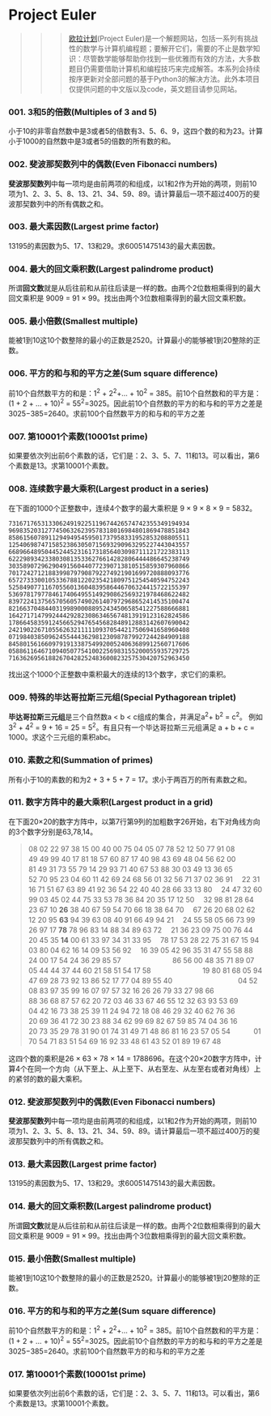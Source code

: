 # Project Euler
>>>[欧拉计划](https://projecteuler.net/archives)(Project Euler)是一个解题网站，包括一系列有挑战性的数学与计算机编程题；要解开它们，需要的不止是数学知识：尽管数学能够帮助你找到一些优雅而有效的方法，大多数题目仍需要借助计算机和编程技巧来完成解答。本系列会持续按序更新对全部问题的基于Python3的解决方法。此外本项目仅提供问题的中文版以及code，英文题目请参见网站。

### 001. 3和5的倍数(Multiples of 3 and 5)

小于10的非零自然数中是3或者5的倍数有3、5、6、9，这四个数的和为23。计算小于1000的自然数中是3或者5的倍数的所有数的和。

### 002. 斐波那契数列中的偶数(Even Fibonacci numbers)

**斐波那契数列**中每一项均是由前两项的和组成，以1和2作为开始的两项，则前10项为1、2、3、5、8、13、21、34、59、89。请计算最后一项不超过400万的斐波那契数列中的所有偶数之和。

### 003. 最大素因数(Largest prime factor)

13195的素因数为5、17、13和29。求60051475143的最大素因数。

### 004. 最大的回文乘积数(Largest palindrome product)

所谓**回文数**就是从后往前和从前往后读是一样的数。由两个2位数相乘得到的最大回文乘积是 9009 = 91 × 99。找出由两个3位数相乘得到的最大回文乘积数。

### 005. 最小倍数(Smallest multiple)

能被1到10这10个数整除的最小的正数是2520。计算最小的能够被1到20整除的正数。

### 006. 平方的和与和的平方之差(Sum square difference)

前10个自然数平方的和是：1<sup>2</sup> + 2<sup>2</sup>+… + 10<sup>2</sup> = 385。前10个自然数和的平方是：(1 + 2 + … + 10)<sup>2</sup> = 55<sup>2</sup>=3025。因此前10个自然数的平方的和与和的平方之差是 3025−385=2640。求前100个自然数平方的和与和的平方之差

### 007. 第10001个素数(10001st prime)

如果要依次列出前6个素数的话，它们是：2、3、5、7、11和13。可以看出，第6个素数是13。求第10001个素数。

### 008. 连续数字最大乘积(Largest product in a series)

在下面的1000个正整数中，连续4个数字的最大乘积是 9 × 9 × 8 × 9 = 5832。

```
73167176531330624919225119674426574742355349194934
96983520312774506326239578318016984801869478851843
85861560789112949495459501737958331952853208805511
12540698747158523863050715693290963295227443043557
66896648950445244523161731856403098711121722383113
62229893423380308135336276614282806444486645238749
30358907296290491560440772390713810515859307960866
70172427121883998797908792274921901699720888093776
65727333001053367881220235421809751254540594752243
52584907711670556013604839586446706324415722155397
53697817977846174064955149290862569321978468622482
83972241375657056057490261407972968652414535100474
82166370484403199890008895243450658541227588666881
16427171479924442928230863465674813919123162824586
17866458359124566529476545682848912883142607690042
24219022671055626321111109370544217506941658960408
07198403850962455444362981230987879927244284909188
84580156166097919133875499200524063689912560717606
05886116467109405077541002256983155200055935729725
71636269561882670428252483600823257530420752963450
```

找出这个1000个正整数中乘积最大的连续的13个数字，求它们的乘积。

### 009. 特殊的毕达哥拉斯三元组(Special Pythagorean triplet)

**毕达哥拉斯三元组**是三个自然数a < b < c组成的集合，并满足a<sup>2</sup>+ b<sup>2</sup> = c<sup>2</sup>。 例如3<sup>2</sup> + 4<sup>2</sup> = 9 + 16 = 25 = 5<sup>2</sup>。有且只有一个毕达哥拉斯三元组满足 a + b + c = 1000。求这个三元组的乘积abc。

### 010. 素数之和(Summation of primes)

所有小于10的素数的和为2 + 3 + 5 + 7 = 17。求小于两百万的所有素数之和。

### 011. 数字方阵中的最大乘积(Largest product in a grid)

在下面20×20的数字方阵中，以第7行第9列的加粗数字26开始，右下对角线方向的3个数字分别是63,78,14。

>08 02 22 97 38 15 00 40 00 75 04 05 07 78 52 12 50 77 91 08　　　　　　　　　　　　　　　　　　　　　　　　　　　　　　　　　　　　　　　
>49 49 99 40 17 81 18 57 60 87 17 40 98 43 69 48 04 56 62 00　　　　　　　　　　　　　　　　　　　　　　　　　　　　　　　　　　　　　　　
>81 49 31 73 55 79 14 29 93 71 40 67 53 88 30 03 49 13 36 65　　　　　　　　　　　　　　　　　　　　　　　　　　　　　　　　　　　　　　　
>52 70 95 23 04 60 11 42 69 24 68 56 01 32 56 71 37 02 36 91　
>22 31 16 71 51 67 63 89 41 92 36 54 22 40 40 28 66 33 13 80　
>24 47 32 60 99 03 45 02 44 75 33 53 78 36 84 20 35 17 12 50　
>32 98 81 28 64 23 67 10 **26** 38 40 67 59 54 70 66 18 38 64 70　
>67 26 20 68 02 62 12 20 95 **63** 94 39 63 08 40 91 66 49 94 21　
>24 55 58 05 66 73 99 26 97 17 **78** 78 96 83 14 88 34 89 63 72　
>21 36 23 09 75 00 76 44 20 45 35 **14** 00 61 33 97 34 31 33 95　
>78 17 53 28 22 75 31 67 15 94 03 80 04 62 16 14 09 53 56 92　
>16 39 05 42 96 35 31 47 55 58 88 24 00 17 54 24 36 29 85 57　　　　　　　
>86 56 00 48 35 71 89 07 05 44 44 37 44 60 21 58 51 54 17 58　　　　　　　
>19 80 81 68 05 94 47 69 28 73 92 13 86 52 17 77 04 89 55 40　　　　　　　　　
>04 52 08 83 97 35 99 16 07 97 57 32 16 26 26 79 33 27 98 66　　　　　　　　　
>88 36 68 87 57 62 20 72 03 46 33 67 46 55 12 32 63 93 53 69　　　　　　
>04 42 16 73 38 25 39 11 24 94 72 18 08 46 29 32 40 62 76 36　　　
>20 69 36 41 72 30 23 88 34 62 99 69 82 67 59 85 74 04 36 16　　　
>20 73 35 29 78 31 90 01 74 31 49 71 48 86 81 16 23 57 05 54　　　
>01 70 54 71 83 51 54 69 16 92 33 48 61 43 52 01 89 19 67 48　　


这四个数的乘积是26 × 63 × 78 × 14 = 1788696。在这个20×20数字方阵中，计算4个在同一个方向（从下至上、从上至下、从右至左、从左至右或者对角线）上的紧邻的数的最大乘积。


### 012. 斐波那契数列中的偶数(Even Fibonacci numbers)

**斐波那契数列**中每一项均是由前两项的和组成，以1和2作为开始的两项，则前10项为1、2、3、5、8、13、21、34、59、89。请计算最后一项不超过400万的斐波那契数列中的所有偶数之和。

### 013. 最大素因数(Largest prime factor)

13195的素因数为5、17、13和29。求60051475143的最大素因数。

### 014. 最大的回文乘积数(Largest palindrome product)

所谓**回文数**就是从后往前和从前往后读是一样的数。由两个2位数相乘得到的最大回文乘积是 9009 = 91 × 99。找出由两个3位数相乘得到的最大回文乘积数。

### 015. 最小倍数(Smallest multiple)

能被1到10这10个数整除的最小的正数是2520。计算最小的能够被1到20整除的正数。

### 016. 平方的和与和的平方之差(Sum square difference)

前10个自然数平方的和是：1<sup>2</sup> + 2<sup>2</sup>+… + 10<sup>2</sup> = 385。前10个自然数和的平方是：(1 + 2 + … + 10)<sup>2</sup> = 55<sup>2</sup>=3025。因此前10个自然数的平方的和与和的平方之差是 3025−385=2640。求前100个自然数平方的和与和的平方之差

### 017. 第10001个素数(10001st prime)

如果要依次列出前6个素数的话，它们是：2、3、5、7、11和13。可以看出，第6个素数是13。求第10001个素数。











